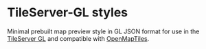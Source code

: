 # TileServer-GL styles

Minimal prebuilt map preview style in GL JSON format for use in the [TileServer GL](https://github.com/klokantech/tileserver-gl) and compatible with [OpenMapTiles](https://openmaptiles.org/).
